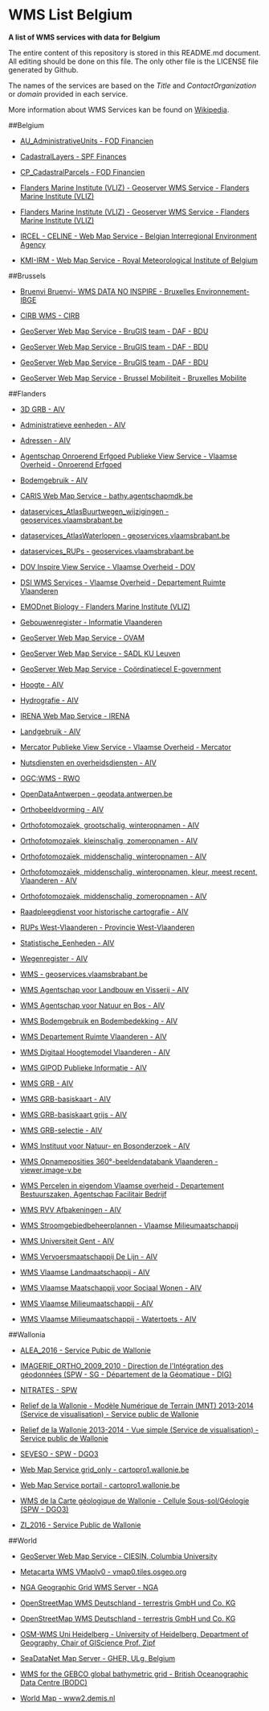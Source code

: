 # WMS List Belgium
**A list of WMS services with data for Belgium**

The entire content of this repository is stored in this README.md document. All editing should be done on this file. The only other file is the LICENSE file generated by Github.

The names of the services are based on the *Title* and *ContactOrganization* or *domain* provided in each service.

More information about WMS Services kan be found on [Wikipedia](https://en.wikipedia.org/wiki/Web_Map_Service).



##Belgium

* [AU_AdministrativeUnits - FOD Financien](http://ccff02.minfin.fgov.be/cadgisWMS/AU_AdministrativeUnits/MapServer/WMSServer)

* [CadastralLayers - SPF Finances](http://ccff02.minfin.fgov.be/cadgisWMS/CadastralLayers/MapServer/WMSServer)

* [CP_CadastralParcels - FOD Financien](http://ccff02.minfin.fgov.be/cadgisWMS/CP_CadastralParcels/MapServer/WMSServer)

* [Flanders Marine Institute (VLIZ) - Geoserver WMS Service - Flanders Marine Institute (VLIZ)](http://geo.vliz.be/geoserver/ows)

* [Flanders Marine Institute (VLIZ) - Geoserver WMS Service - Flanders Marine Institute (VLIZ)](http://geo.vliz.be/geoserver/Scheldemonitor/ows)

* [IRCEL - CELINE - Web Map Service - Belgian Interregional Environment Agency](http://geo.irceline.be/wms)

* [KMI-IRM - Web Map Service - Royal Meteorological Institute of Belgium](http://opendata.meteo.be/service/alaro/ows)



##Brussels

* [Bruenvi Bruenvi- WMS DATA NO INSPIRE - Bruxelles Environnement-IBGE](http://wms.ibgebim.be/ibgewms)

* [CIRB WMS - CIRB](http://geoserver.gis.irisnet.be/urbis/wms)

* [GeoServer Web Map Service - BruGIS team - DAF - BDU](http://ws.brugis.irisnet.be/geoserver/INSPIRENL/ows)

* [GeoServer Web Map Service - BruGIS team - DAF - BDU](http://ws.brugis.irisnet.be/geoserver/INSPIREEN/ows)

* [GeoServer Web Map Service - BruGIS team - DAF - BDU](http://ws.brugis.irisnet.be/geoserver/INSPIREFR/ows)

* [GeoServer Web Map Service - Brussel Mobiliteit - Bruxelles Mobilite](http://data-mobility.irisnet.be/geoserver/bm_public_space/ows)



##Flanders

* [3D GRB - AIV](http://geoservices.informatievlaanderen.be/raadpleegdiensten/3DGRB/wms)

* [Administratieve eenheden - AIV](http://geoservices.informatievlaanderen.be/raadpleegdiensten/Administratieve_Eenheden/wms)

* [Adressen - AIV](http://geoservices.informatievlaanderen.be/raadpleegdiensten/Adressen/wms)

* [Agentschap Onroerend Erfgoed Publieke View Service - Vlaamse Overheid - Onroerend Erfgoed](https://geo.onroerenderfgoed.be/geoserver/ows)

* [Bodemgebruik - AIV](http://geoservices.informatievlaanderen.be/raadpleegdiensten/Bodemgebruik/wms)

* [CARIS Web Map Service - bathy.agentschapmdk.be](http://bathy.agentschapmdk.be/spatialfusionserver/services/ows/wms/WMS_ENC)

* [dataservices_AtlasBuurtwegen_wijzigingen - geoservices.vlaamsbrabant.be](https://geoservices.vlaamsbrabant.be/AtlasBuurtwegen_wijzigingen/MapServer/WMSServer)

* [dataservices_AtlasWaterlopen - geoservices.vlaamsbrabant.be](https://geoservices.vlaamsbrabant.be/AtlasWaterlopen/MapServer/WMSServer)

* [dataservices_RUPs - geoservices.vlaamsbrabant.be](https://geoservices.vlaamsbrabant.be/RUPs/MapServer/WMSServer)

* [DOV Inspire View Service - Vlaamse Overheid - DOV](http://www.dov.vlaanderen.be/geoserver/wms)

* [DSI WMS Services - Vlaamse Overheid - Departement Ruimte Vlaanderen](https://ro.ruimtevlaanderen.be/drodsi-geoserver/wms)

* [EMODnet Biology - Flanders Marine Institute (VLIZ)](http://geo.vliz.be/geoserver/Emodnet/ows)

* [Gebouwenregister - Informatie Vlaanderen](http://vbr-beta-geosrv.azurewebsites.net/geoserver/vbr/wms)

* [GeoServer Web Map Service - OVAM](http://services.ovam.be/geoserver/wms)

* [GeoServer Web Map Service - SADL KU Leuven](http://www.ruimtemonitor.be/geoserver/wms)

* [GeoServer Web Map Service - Coördinatiecel E-government](http://ogc.magdageo.vlaanderen.be/magdageo/wms)

* [Hoogte - AIV](http://geoservices.informatievlaanderen.be/raadpleegdiensten/Hoogte/wms)

* [Hydrografie - AIV](http://geoservices.informatievlaanderen.be/raadpleegdiensten/Hydrografie/wms)

* [IRENA Web Map Service - IRENA](http://irena.masdar.ac.ae/geoserver/belgium/wms)

* [Landgebruik - AIV](http://geoservices.informatievlaanderen.be/raadpleegdiensten/Landgebruik/wms)

* [Mercator Publieke View Service - Vlaamse Overheid - Mercator](https://www.mercator.vlaanderen.be/raadpleegdienstenmercatorpubliek/wms)

* [Nutsdiensten en overheidsdiensten - AIV](http://geoservices.informatievlaanderen.be/raadpleegdiensten/Nutsdiensten_en_Overheidsdiensten/wms)

* [OGC:WMS - RWO](https://ontwikkel.ruimtevlaanderen.be/drodsi-geoserverproxy/ServiceHandler/DSI_2013001103/PV/wms)

* [OpenDataAntwerpen - geodata.antwerpen.be](http://geodata.antwerpen.be/arcgissql/services/P_Publiek/OpenDataAntwerpen/MapServer/WMSServer)

* [Orthobeeldvorming - AIV](http://geoservices.informatievlaanderen.be/raadpleegdiensten/Orthobeeldvorming/wms)

* [Orthofotomozaïek, grootschalig, winteropnamen - AIV](http://geoservices.informatievlaanderen.be/raadpleegdiensten/OGW/wms)

* [Orthofotomozaïek, kleinschalig, zomeropnamen - AIV](http://geoservices.informatievlaanderen.be/raadpleegdiensten/okz/wms)

* [Orthofotomozaïek, middenschalig, winteropnamen - AIV](http://geoservices.informatievlaanderen.be/raadpleegdiensten/omw/wms)

* [Orthofotomozaïek, middenschalig, winteropnamen, kleur, meest recent, Vlaanderen - AIV](http://geoservices.informatievlaanderen.be/raadpleegdiensten/omwrgbmrvl/wms)

* [Orthofotomozaïek, middenschalig, zomeropnamen - AIV](http://geoservices.informatievlaanderen.be/raadpleegdiensten/omz/wms)

* [Raadpleegdienst voor historische cartografie - AIV](http://geoservices.informatievlaanderen.be/raadpleegdiensten/histcart/wms)

* [RUPs West-Vlaanderen - Provincie West-Vlaanderen](http://www.geoloket.be/gwserver/services/WMS/AGS_SB_plannen_prup_WMS/MapServer/WMSServer)

* [Statistische_Eenheden - AIV](http://geoservices.informatievlaanderen.be/raadpleegdiensten/Statistische_Eenheden/wms)

* [Wegenregister - AIV](http://geoservices.informatievlaanderen.be/raadpleegdiensten/Wegenregister/wms)

* [WMS - geoservices.vlaamsbrabant.be](https://geoservices.vlaamsbrabant.be/TrageWegen/MapServer/WMSServer)

* [WMS Agentschap voor Landbouw en Visserij - AIV](http://geoservices.informatievlaanderen.be/raadpleegdiensten/ALV/wms)

* [WMS Agentschap voor Natuur en Bos - AIV](http://geoservices.informatievlaanderen.be/raadpleegdiensten/ANB/wms)

* [WMS Bodemgebruik en Bodembedekking - AIV](http://geoservices.informatievlaanderen.be/raadpleegdiensten/BodemgebruikBodembedekking/wms)

* [WMS Departement Ruimte Vlaanderen - AIV](http://geoservices.informatievlaanderen.be/raadpleegdiensten/DeptRWO/wms)

* [WMS Digitaal Hoogtemodel Vlaanderen - AIV](http://geoservices.informatievlaanderen.be/raadpleegdiensten/DHMV/wms)

* [WMS GIPOD Publieke Informatie - AIV](http://geoservices.informatievlaanderen.be/raadpleegdiensten/GIPODPubliek/wms)

* [WMS GRB - AIV](http://geoservices.informatievlaanderen.be/raadpleegdiensten/GRB/wms)

* [WMS GRB-basiskaart - AIV](http://geoservices.informatievlaanderen.be/raadpleegdiensten/GRB-basiskaart/wms)

* [WMS GRB-basiskaart grijs - AIV](http://geoservices.informatievlaanderen.be/raadpleegdiensten/GRB-basiskaart-grijs/wms)

* [WMS GRB-selectie - AIV](http://geoservices.informatievlaanderen.be/raadpleegdiensten/GRB-selectie/wms)

* [WMS Instituut voor Natuur- en Bosonderzoek - AIV](http://geoservices.informatievlaanderen.be/raadpleegdiensten/INBO/wms)

* [WMS Opnameposities 360°-beeldendatabank Vlaanderen - viewer.image-v.be](https://viewer.image-v.be/MM_Opnameposities)

* [WMS Percelen in eigendom Vlaamse overheid - Departement Bestuurszaken, Agentschap Facilitair Bedrijf ](http://bzgis.vlaanderen.be/ArcGIS/services/DBZ/Vastgoed_Percelen_Vlaamse_overheid/MapServer/WMSServer)

* [WMS RVV Afbakeningen - AIV](http://geoservices.informatievlaanderen.be/raadpleegdiensten/RVVAfbak/wms)

* [WMS Stroomgebiedbeheerplannen - Vlaamse Milieumaatschappij](http://geoserver.vmm.be/geoserver/HDGIS/wms)

* [WMS Universiteit Gent - AIV](http://geoservices.informatievlaanderen.be/raadpleegdiensten/UGent/wms)

* [WMS Vervoersmaatschappij De Lijn - AIV](http://geoservices.informatievlaanderen.be/raadpleegdiensten/delijn/wms)

* [WMS Vlaamse Landmaatschappij - AIV](http://geoservices.informatievlaanderen.be/raadpleegdiensten/VLM/wms)

* [WMS Vlaamse Maatschappij voor Sociaal Wonen - AIV](http://geoservices.informatievlaanderen.be/raadpleegdiensten/VMSW/wms)

* [WMS Vlaamse Milieumaatschappij - AIV](http://geoservices.informatievlaanderen.be/raadpleegdiensten/VMM/wms)

* [WMS Vlaamse Milieumaatschappij - Watertoets - AIV](http://geoservices.informatievlaanderen.be/raadpleegdiensten/VMMWatertoets/wms)



##Wallonia

* [ALEA_2016 - Service Pubic de Wallonie](http://geoservices.wallonie.be/arcgis/services/EAU/ALEA_2016/MapServer/WMSServer)

* [IMAGERIE_ORTHO_2009_2010 - Direction de l'Intégration des géodonnées (SPW - SG - Département de la Géomatique - DIG)](http://geoservices.wallonie.be/arcgis/services/IMAGERIE/ORTHO_2009_2010/MapServer/WMSServer)

* [NITRATES - SPW](http://geoservices.wallonie.be/arcgis/services/EAU/NITRATES/MapServer/WMSServer)

* [Relief de la Wallonie - Modèle Numérique de Terrain (MNT) 2013-2014 (Service de visualisation) - Service public de Wallonie](http://geoservices.wallonie.be/arcgis/services/RELIEF/WALLONIE_MNT_2013_2014/MapServer/WMSServer)

* [Relief de la Wallonie 2013-2014 - Vue simple (Service de visualisation) - Service public de Wallonie](http://geoservices.wallonie.be/arcgis/services/RELIEF/WALLONIE_2013_2014_VUE_SIMPLE/MapServer/WMSServer)

* [SEVESO - SPW - DGO3](http://geoservices.wallonie.be/arcgis/services/INDUSTRIES_SERVICES/SEVESO/MapServer/WMSServer)

* [Web Map Service grid_only - cartopro1.wallonie.be](http://cartopro1.wallonie.be/WMS/com.esri.wms.Esrimap/grid_only)

* [Web Map Service portail - cartopro1.wallonie.be](http://cartopro1.wallonie.be/WMS/com.esri.wms.Esrimap/portail)

* [WMS de la Carte géologique de Wallonie - Cellule Sous-sol/Géologie (SPW - DGO3)](http://geoservices.wallonie.be/arcgis/services/SOL_SOUS_SOL/CARTE_GEOLOGIQUE_SIMPLE/MapServer/WMSServer)

* [ZI_2016 - Service Public de Wallonie](http://geoservices.wallonie.be/arcgis/services/EAU/ZI_2016/MapServer/WMSServer)



##World

* [GeoServer Web Map Service - CIESIN, Columbia University](https://sedac.ciesin.columbia.edu/geoserver/wms)

* [Metacarta WMS VMaplv0 - vmap0.tiles.osgeo.org](http://vmap0.tiles.osgeo.org/wms/vmap0)

* [NGA Geographic Grid WMS Server - NGA](http://geonames.nga.mil/grids/request.asp)

* [OpenStreetMap WMS Deutschland - terrestris GmbH und Co. KG](http://ows.terrestris.de/osm-gray/service)

* [OpenStreetMap WMS Deutschland - terrestris GmbH und Co. KG](http://ows.terrestris.de/osm/service)

* [OSM-WMS Uni Heidelberg - University of Heidelberg, Department of Geography, Chair of GIScience Prof. Zipf](http://129.206.228.72/cached/hillshade)

* [SeaDataNet Map Server - GHER, ULg, Belgium](http://gher-diva.phys.ulg.ac.be/web-vis/Python/web/wms)

* [WMS for the GEBCO global bathymetric grid - British Oceanographic Data Centre (BODC)](http://www.gebco.net/data_and_products/gebco_web_services/web_map_service/mapserv)

* [World Map - www2.demis.nl](http://www2.demis.nl/worldmap/wms.asp)
